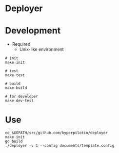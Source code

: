 # Deployer

# Development

* Required
    * Unix-like environment

```{shell}
# init
make init

# test
make test

# build
make build

# for developer
make dev-test
```

# Use 
```{shell}
cd $GOPATH/src/github.com/hyperpilotio/deployer
make init 
go build 
./deployer -v 1 --config documents/template.config
```
